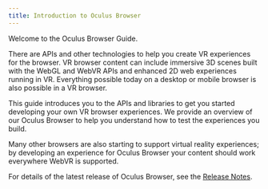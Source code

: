 ```yaml
---
title: Introduction to Oculus Browser
---
```

Welcome to the Oculus Browser Guide.

There are APIs and other technologies to help you create VR experiences for the browser. VR browser content can include immersive 3D scenes built with the WebGL and WebVR APIs and enhanced 2D web experiences running in VR. Everything possible today on a desktop or mobile browser is also possible in a VR browser.

This guide introduces you to the APIs and libraries to get you started developing your own VR browser experiences. We provide an overview of our Oculus Browser to help you understand how to test the experiences you build.

Many other browsers are also starting to support virtual reality experiences; by developing an experience for Oculus Browser your content should work everywhere WebVR is supported.

For details of the latest release of Oculus Browser, see the [Release Notes](/documentation/vrweb/latest/concepts/oculusbrowser-release-notes/).

